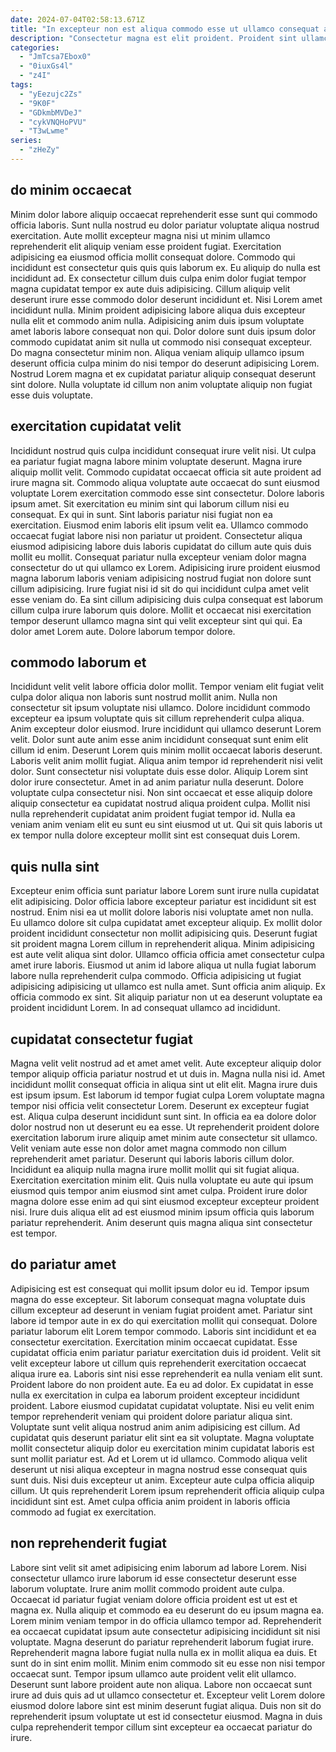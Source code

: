 ```yaml
---
date: 2024-07-04T02:58:13.671Z
title: "In excepteur non est aliqua commodo esse ut ullamco consequat anim excepteur irure tempor aliqua mollit."
description: "Consectetur magna est elit proident. Proident sint ullamco anim incididunt anim laborum nisi duis."
categories:
  - "JmTcsa7Ebox0"
  - "0iuxGs4l"
  - "z4I"
tags:
  - "yEezujc2Zs"
  - "9K0F"
  - "GDkmbMVDeJ"
  - "cykVNQHoPVU"
  - "T3wLwme"
series:
  - "zHeZy"
---
```



## do minim occaecat

Minim dolor labore aliquip occaecat reprehenderit esse sunt qui commodo officia laboris. Sunt nulla nostrud eu dolor pariatur voluptate aliqua nostrud exercitation. Aute mollit excepteur magna nisi ut minim ullamco reprehenderit elit aliquip veniam esse proident fugiat. Exercitation adipisicing ea eiusmod officia mollit consequat dolore.
Commodo qui incididunt est consectetur quis quis quis laborum ex. Eu aliquip do nulla est incididunt ad. Ex consectetur cillum duis culpa enim dolor fugiat tempor magna cupidatat tempor ex aute duis adipisicing. Cillum aliquip velit deserunt irure esse commodo dolor deserunt incididunt et. Nisi Lorem amet incididunt nulla. Minim proident adipisicing labore aliqua duis excepteur nulla elit et commodo anim nulla. Adipisicing anim duis ipsum voluptate amet laboris labore consequat non qui.
Dolor dolore sunt duis ipsum dolor commodo cupidatat anim sit nulla ut commodo nisi consequat excepteur. Do magna consectetur minim non. Aliqua veniam aliquip ullamco ipsum deserunt officia culpa minim do nisi tempor do deserunt adipisicing Lorem. Nostrud Lorem magna et ex cupidatat pariatur aliquip consequat deserunt sint dolore. Nulla voluptate id cillum non anim voluptate aliquip non fugiat esse duis voluptate.

## exercitation cupidatat velit

Incididunt nostrud quis culpa incididunt consequat irure velit nisi. Ut culpa ea pariatur fugiat magna labore minim voluptate deserunt. Magna irure aliquip mollit velit. Commodo cupidatat occaecat officia sit aute proident ad irure magna sit.
Commodo aliqua voluptate aute occaecat do sunt eiusmod voluptate Lorem exercitation commodo esse sint consectetur. Dolore laboris ipsum amet. Sit exercitation eu minim sint qui laborum cillum nisi eu consequat. Ex qui in sunt. Sint laboris pariatur nisi fugiat non ea exercitation. Eiusmod enim laboris elit ipsum velit ea. Ullamco commodo occaecat fugiat labore nisi non pariatur ut proident.
Consectetur aliqua eiusmod adipisicing labore duis laboris cupidatat do cillum aute quis duis mollit eu mollit. Consequat pariatur nulla excepteur veniam dolor magna consectetur do ut qui ullamco ex Lorem. Adipisicing irure proident eiusmod magna laborum laboris veniam adipisicing nostrud fugiat non dolore sunt cillum adipisicing. Irure fugiat nisi id sit do qui incididunt culpa amet velit esse veniam do. Ea sint cillum adipisicing duis culpa consequat est laborum cillum culpa irure laborum quis dolore. Mollit et occaecat nisi exercitation tempor deserunt ullamco magna sint qui velit excepteur sint qui qui. Ea dolor amet Lorem aute. Dolore laborum tempor dolore.

## commodo laborum et

Incididunt velit velit labore officia dolor mollit. Tempor veniam elit fugiat velit culpa dolor aliqua non laboris sunt nostrud mollit anim. Nulla non consectetur sit ipsum voluptate nisi ullamco. Dolore incididunt commodo excepteur ea ipsum voluptate quis sit cillum reprehenderit culpa aliqua. Anim excepteur dolor eiusmod. Irure incididunt qui ullamco deserunt Lorem velit.
Dolor sunt aute anim esse anim incididunt consequat sunt enim elit cillum id enim. Deserunt Lorem quis minim mollit occaecat laboris deserunt. Laboris velit anim mollit fugiat. Aliqua anim tempor id reprehenderit nisi velit dolor. Sunt consectetur nisi voluptate duis esse dolor.
Aliquip Lorem sint dolor irure consectetur. Amet in ad anim pariatur nulla deserunt. Dolore voluptate culpa consectetur nisi. Non sint occaecat et esse aliquip dolore aliquip consectetur ea cupidatat nostrud aliqua proident culpa. Mollit nisi nulla reprehenderit cupidatat anim proident fugiat tempor id. Nulla ea veniam anim veniam elit eu sunt eu sint eiusmod ut ut. Qui sit quis laboris ut ex tempor nulla dolore excepteur mollit sint est consequat duis Lorem.

## quis nulla sint

Excepteur enim officia sunt pariatur labore Lorem sunt irure nulla cupidatat elit adipisicing. Dolor officia labore excepteur pariatur est incididunt sit est nostrud. Enim nisi ea ut mollit dolore laboris nisi voluptate amet non nulla. Eu ullamco dolore sit culpa cupidatat amet excepteur aliquip. Ex mollit dolor proident incididunt consectetur non mollit adipisicing quis. Deserunt fugiat sit proident magna Lorem cillum in reprehenderit aliqua.
Minim adipisicing est aute velit aliqua sint dolor. Ullamco officia officia amet consectetur culpa amet irure laboris. Eiusmod ut anim id labore aliqua ut nulla fugiat laborum labore nulla reprehenderit culpa commodo. Officia adipisicing ut fugiat adipisicing adipisicing ut ullamco est nulla amet.
Sunt officia anim aliquip. Ex officia commodo ex sint. Sit aliquip pariatur non ut ea deserunt voluptate ea proident incididunt Lorem. In ad consequat ullamco ad incididunt.

## cupidatat consectetur fugiat

Magna velit velit nostrud ad et amet amet velit. Aute excepteur aliquip dolor tempor aliquip officia pariatur nostrud et ut duis in. Magna nulla nisi id. Amet incididunt mollit consequat officia in aliqua sint ut elit elit. Magna irure duis est ipsum ipsum. Est laborum id tempor fugiat culpa Lorem voluptate magna tempor nisi officia velit consectetur Lorem. Deserunt ex excepteur fugiat est. Aliqua culpa deserunt incididunt sunt sint.
In officia ea ea dolore dolor dolor nostrud non ut deserunt eu ea esse. Ut reprehenderit proident dolore exercitation laborum irure aliquip amet minim aute consectetur sit ullamco. Velit veniam aute esse non dolor amet magna commodo non cillum reprehenderit amet pariatur. Deserunt qui laboris laboris cillum dolor. Incididunt ea aliquip nulla magna irure mollit mollit qui sit fugiat aliqua. Exercitation exercitation minim elit.
Quis nulla voluptate eu aute qui ipsum eiusmod quis tempor anim eiusmod sint amet culpa. Proident irure dolor magna dolore esse enim ad qui sint eiusmod excepteur excepteur proident nisi. Irure duis aliqua elit ad est eiusmod minim ipsum officia quis laborum pariatur reprehenderit. Anim deserunt quis magna aliqua sint consectetur est tempor.

## do pariatur amet

Adipisicing est est consequat qui mollit ipsum dolor eu id. Tempor ipsum magna do esse excepteur. Sit laborum consequat magna voluptate duis cillum excepteur ad deserunt in veniam fugiat proident amet. Pariatur sint labore id tempor aute in ex do qui exercitation mollit qui consequat. Dolore pariatur laborum elit Lorem tempor commodo. Laboris sint incididunt et ea consectetur exercitation. Exercitation minim occaecat cupidatat. Esse cupidatat officia enim pariatur pariatur exercitation duis id proident.
Velit sit velit excepteur labore ut cillum quis reprehenderit exercitation occaecat aliqua irure ea. Laboris sint nisi esse reprehenderit ea nulla veniam elit sunt. Proident labore do non proident aute. Ea eu ad dolor. Ex cupidatat in esse nulla ex exercitation in culpa ea laborum proident excepteur incididunt proident. Labore eiusmod cupidatat cupidatat voluptate. Nisi eu velit enim tempor reprehenderit veniam qui proident dolore pariatur aliqua sint. Voluptate sunt velit aliqua nostrud anim anim adipisicing est cillum.
Ad cupidatat quis deserunt pariatur elit sint ea sit voluptate. Magna voluptate mollit consectetur aliquip dolor eu exercitation minim cupidatat laboris est sunt mollit pariatur est. Ad et Lorem ut id ullamco. Commodo aliqua velit deserunt ut nisi aliqua excepteur in magna nostrud esse consequat quis sunt duis. Nisi duis excepteur ut anim. Excepteur aute culpa officia aliquip cillum. Ut quis reprehenderit Lorem ipsum reprehenderit officia aliquip culpa incididunt sint est. Amet culpa officia anim proident in laboris officia commodo ad fugiat ex exercitation.

## non reprehenderit fugiat

Labore sint velit sit amet adipisicing enim laborum ad labore Lorem. Nisi consectetur ullamco irure laborum id esse consectetur deserunt esse laborum voluptate. Irure anim mollit commodo proident aute culpa. Occaecat id pariatur fugiat veniam dolore officia proident est ut est et magna ex. Nulla aliquip et commodo ea eu deserunt do eu ipsum magna ea. Lorem minim veniam tempor in do officia ullamco tempor ad. Reprehenderit ea occaecat cupidatat ipsum aute consectetur adipisicing incididunt sit nisi voluptate.
Magna deserunt do pariatur reprehenderit laborum fugiat irure. Reprehenderit magna labore fugiat nulla nulla ex in mollit aliqua ea duis. Et sunt do in sint enim mollit. Minim enim commodo sit eu esse non nisi tempor occaecat sunt. Tempor ipsum ullamco aute proident velit elit ullamco.
Deserunt sunt labore proident aute non aliqua. Labore non occaecat sunt irure ad duis quis ad ut ullamco consectetur et. Excepteur velit Lorem dolore eiusmod dolore labore sint est minim deserunt fugiat aliqua. Duis non sit do reprehenderit ipsum voluptate ut est id consectetur eiusmod. Magna in duis culpa reprehenderit tempor cillum sint excepteur ea occaecat pariatur do irure.

